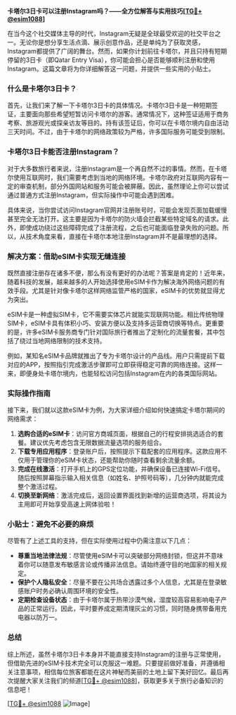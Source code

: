**卡塔尔3日卡可以注册Instagram吗？——全方位解答与实用技巧[[TG💪+ @esim1088](https://t.me/s/esim1088)]**

在当今这个社交媒体主导的时代，Instagram无疑是全球最受欢迎的社交平台之一。无论你是想分享生活点滴、展示创意作品，还是单纯为了获取灵感，Instagram都提供了广阔的舞台。然而，如果你计划前往卡塔尔，并且只持有短期停留的3日卡（即Qatar Entry Visa），你可能会担心是否能够顺利注册和使用Instagram。这篇文章将为你详细解答这一问题，并提供一些实用的小贴士。

### 什么是卡塔尔3日卡？

首先，让我们来了解一下卡塔尔3日卡的具体情况。卡塔尔3日卡是一种短期签证，主要面向那些希望短暂访问卡塔尔的游客。通常情况下，这种签证适用于商务考察、旅游观光或探亲访友等目的。持有该签证后，你可以在卡塔尔境内自由活动三天时间。不过，由于卡塔尔的网络政策较为严格，许多国际服务可能受到限制。

### 卡塔尔3日卡能否注册Instagram？

对于大多数旅行者来说，注册Instagram是一个再自然不过的事情。然而，在卡塔尔使用互联网时，我们需要考虑到当地的网络环境。卡塔尔政府对互联网内容有一定的审查机制，部分外国网站和服务可能会被屏蔽。因此，虽然理论上你可以尝试通过普通方式注册Instagram，但实际操作中可能会遇到困难。

具体来说，当你尝试访问Instagram官网并注册账号时，可能会发现页面加载缓慢甚至完全无法打开。这主要是因为卡塔尔的防火墙会拦截某些特定域名的请求。此外，即使成功绕过这些障碍完成了注册流程，之后也可能面临登录失败的问题。所以，从技术角度来看，直接在卡塔尔本地注册Instagram并不是最理想的选择。

### 解决方案：借助eSIM卡实现无缝连接

既然直接注册存在诸多不便，那么有没有更好的办法呢？答案是肯定的！近年来，随着科技的发展，越来越多的人开始选择使用eSIM卡作为解决海外网络问题的有效手段。尤其是针对像卡塔尔这样网络监管严格的国家，eSIM卡的优势就显得尤为突出。

eSIM卡是一种虚拟SIM卡，它不需要实体芯片就能实现联网功能。相比传统物理SIM卡，eSIM卡具有体积小巧、安装方便以及支持多运营商切换等特点。更重要的是，许多eSIM卡服务商专门针对国际旅行者推出了定制化的流量套餐，其中包括了绕过当地网络限制的技术支持。

例如，某知名eSIM卡品牌就推出了专为卡塔尔设计的产品线。用户只需提前下载对应的APP，按照指引完成激活步骤即可立即获得稳定可靠的网络连接。这样一来，即便身处卡塔尔境内，也能轻松访问包括Instagram在内的各类国际网站。

### 实际操作指南

接下来，我们就以这款eSIM卡为例，为大家详细介绍如何快速搞定卡塔尔期间的网络需求：

1. **选购合适的eSIM卡**：访问官方商城页面，根据自己的行程安排挑选适合的套餐。建议优先考虑包含无限数据流量选项的服务组合。
2. **下载专用应用程序**：登录账户后，按照提示下载配套的应用程序。这款应用不仅用于管理你的eSIM卡状态，还能帮助你随时查看剩余流量余额。
3. **完成在线激活**：打开手机上的GPS定位功能，并确保设备已连接Wi-Fi信号。随后按照屏幕指示输入相关信息（如姓名、护照号码等），几分钟内就能完成整个激活过程。
4. **切换至新网络**：激活完成后，返回设置界面找到新增的运营商选项，将其设为主用即可开始享受高速上网体验啦！

### 小贴士：避免不必要的麻烦

尽管有了上述工具的支持，但在实际使用过程中仍需注意以下几点：

- **尊重当地法律法规**：尽管使用eSIM卡可以突破部分网络封锁，但这并不意味着你可以随意发布敏感言论或传播非法信息。请始终遵守目的地国家的相关规定。
- **保护个人隐私安全**：尽量不要在公共场合透露过多个人信息，尤其是在登录敏感账户时务必确认周围环境的安全性。
- **定期检查设备状态**：由于卡塔尔属于热带沙漠气候，湿度较高容易影响电子产品的正常运行。因此，平时要养成定期清理灰尘的习惯，同时随身携带备用充电器以防万一。

### 总结

综上所述，虽然卡塔尔3日卡本身并不能直接支持Instagram的注册与正常使用，但借助先进的eSIM卡技术完全可以克服这一难题。只要提前做好准备，并遵循相关注意事项，相信每位旅客都能在这片神秘而美丽的土地上留下美好回忆。最后再次提醒大家关注我们的频道[[TG💪+ @esim1088](https://t.me/s/esim1088)]，获取更多关于旅行必备知识的信息吧！

[[TG💪+ @esim1088](https://t.me/s/esim1088) ![Image](https://i.postimg.cc/4NQfJmqS/Snipaste-2025-05-13-00-14-12.png)]